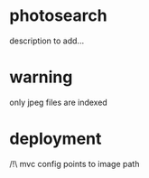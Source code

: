 # photosearch
description to add...

# warning
only jpeg files are indexed

# deployment
/!\ mvc config points to image path

